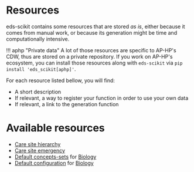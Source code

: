 # Resources

eds-scikit contains some resources that are stored *as is*,
either because it comes from manual work, or because its generation might be time and computationally intensive.

!!! aphp "Private data"
    A lot of those resources are specific to AP-HP's CDW, thus are stored on a private repository. If you work on AP-HP's ecosystem, you can install those resources along with `eds-scikit` via `pip install 'eds_scikit[aphp]'`.


For each resource listed bellow, you will find:

- A short description
- If relevant, a way to register your function in order to use your own data
- If relevant, a link to the generation function

# Available resources
* [Care site hierarchy](care-site-hierarchy.md)
* [Care site emergency](care-site-emergency.md)
* [Default concepts-sets](concepts-sets.md) for [Biology](../functionalities/biology/index.md)
* [Default configuration](biology-config.md) for [Biology](../functionalities/biology/index.md)
